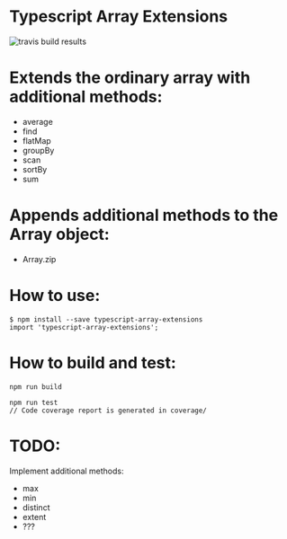 # Typescript Array Extensions
![travis build results](https://api.travis-ci.org/s-soltys/typescript-array-extensions.svg?branch=master)

# Extends the ordinary array with additional methods:
- average
- find
- flatMap
- groupBy
- scan
- sortBy
- sum

# Appends additional methods to the Array object:
- Array.zip

# How to use:
```
$ npm install --save typescript-array-extensions
import 'typescript-array-extensions';
```

# How to build and test:
```
npm run build
```
```
npm run test
// Code coverage report is generated in coverage/
```

# TODO:
Implement additional methods:
- max
- min
- distinct
- extent
- ???